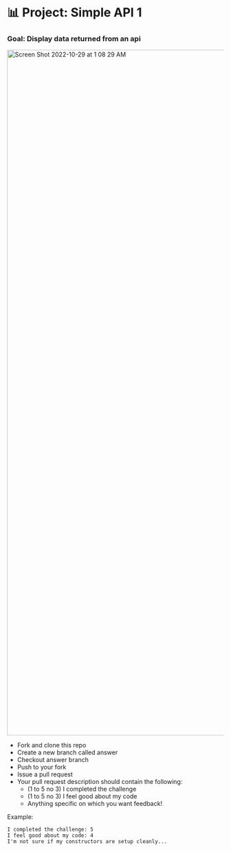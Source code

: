# 📊 Project: Simple API 1

### Goal: Display data returned from an api

<img width="1595" alt="Screen Shot 2022-10-29 at 1 08 29 AM" src="https://user-images.githubusercontent.com/113155959/198815097-2638cbac-6095-4886-a1cf-89bd5993eeed.png">

- Fork and clone this repo
- Create a new branch called answer
- Checkout answer branch
- Push to your fork
- Issue a pull request
- Your pull request description should contain the following:
  - (1 to 5 no 3) I completed the challenge
  - (1 to 5 no 3) I feel good about my code
  - Anything specific on which you want feedback!

Example:
```
I completed the challenge: 5
I feel good about my code: 4
I'm not sure if my constructors are setup cleanly...
```
